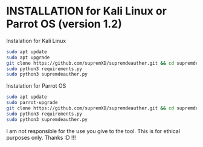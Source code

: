 # INSTALLATION for Kali Linux or Parrot OS (version 1.2)
Instalation for Kali Linux
```bash
sudo apt update
sudo apt upgrade
git clone https://github.com/supremXD/supremdeauther.git && cd supremdeauther
sudo python3 requirements.py
sudo python3 supremdeauther.py
```
Instalation for Parrot OS
```bash
sudo apt update
sudo parrot-upgrade
git clone https://github.com/supremXD/supremdeauther.git && cd supremdeauther
sudo python3 requirements.py
sudo python3 supremdeauther.py
```

I am not responsible for the use you give to the tool. This is for ethical purposes only. Thanks :D !!!
